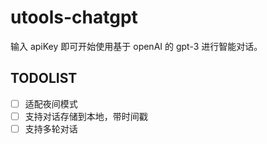 # utools-chatgpt

输入 apiKey 即可开始使用基于 openAI 的 gpt-3 进行智能对话。

## TODOLIST

- [ ] 适配夜间模式
- [ ] 支持对话存储到本地，带时间戳
- [ ] 支持多轮对话
